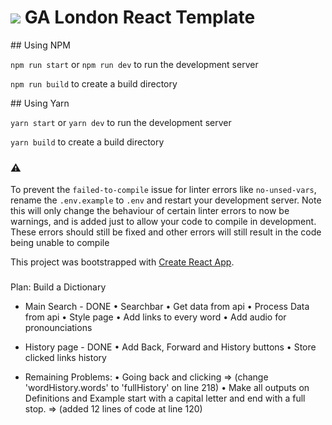 # ![](https://ga-dash.s3.amazonaws.com/production/assets/logo-9f88ae6c9c3871690e33280fcf557f33.png) GA London React Template

## Using NPM

`npm run start` or `npm run dev`  to run the development server

`npm run build` to create a build directory

## Using Yarn

`yarn start` or `yarn dev`  to run the development server

`yarn build` to create a build directory

### ⚠️

To prevent the `failed-to-compile` issue for linter errors like `no-unsed-vars`, rename the `.env.example` to `.env` and restart your development server. Note this will only change the behaviour of certain linter errors to now be warnings, and is added just to allow your code to compile in development. These errors should still be fixed and other errors will still result in the code being unable to compile

This project was bootstrapped with [Create React App](https://github.com/facebook/create-react-app).

###

Plan: Build a Dictionary

- Main Search - DONE
  • Searchbar
  • Get data from api
  • Process Data from api
  • Style page
  • Add links to every word
  • Add audio for pronounciations

- History page - DONE
  • Add Back, Forward and History buttons
  • Store clicked links history

- Remaining Problems:
  • Going back and clicking => (change 'wordHistory.words' to 'fullHistory' on line 218)
  • Make all outputs on Definitions and Example start with a capital letter and end with a full stop. => (added 12 lines of code at line 120)
